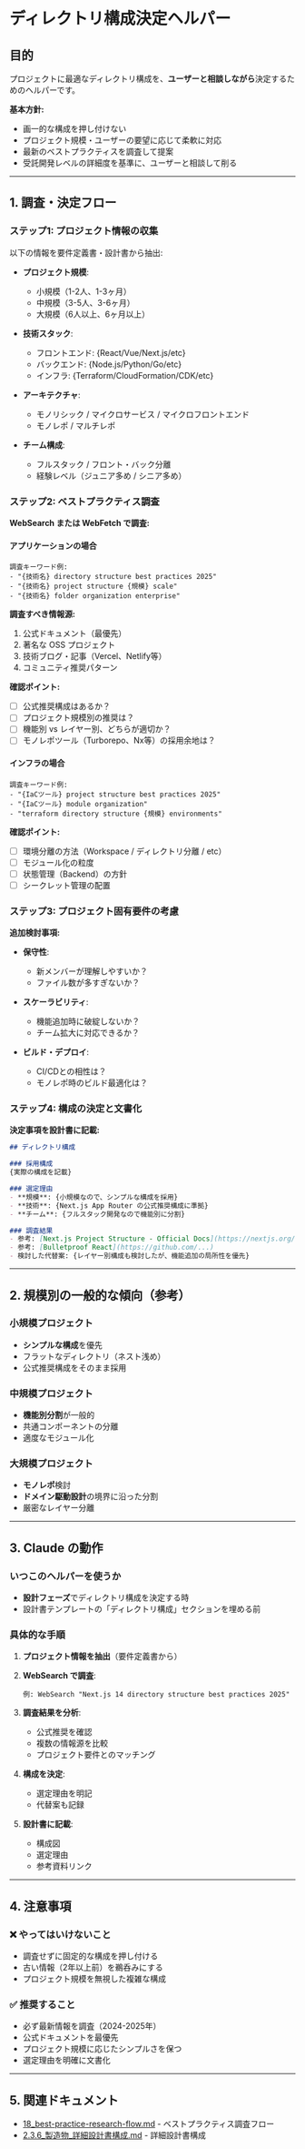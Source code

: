 # ディレクトリ構成決定ヘルパー

## 目的

プロジェクトに最適なディレクトリ構成を、**ユーザーと相談しながら**決定するためのヘルパーです。

**基本方針:**
- 画一的な構成を押し付けない
- プロジェクト規模・ユーザーの要望に応じて柔軟に対応
- 最新のベストプラクティスを調査して提案
- 受託開発レベルの詳細度を基準に、ユーザーと相談して削る

---

## 1. 調査・決定フロー

### ステップ1: プロジェクト情報の収集

以下の情報を要件定義書・設計書から抽出:

- **プロジェクト規模**:
  - 小規模（1-2人、1-3ヶ月）
  - 中規模（3-5人、3-6ヶ月）
  - 大規模（6人以上、6ヶ月以上）

- **技術スタック**:
  - フロントエンド: {React/Vue/Next.js/etc}
  - バックエンド: {Node.js/Python/Go/etc}
  - インフラ: {Terraform/CloudFormation/CDK/etc}

- **アーキテクチャ**:
  - モノリシック / マイクロサービス / マイクロフロントエンド
  - モノレポ / マルチレポ

- **チーム構成**:
  - フルスタック / フロント・バック分離
  - 経験レベル（ジュニア多め / シニア多め）

### ステップ2: ベストプラクティス調査

**WebSearch または WebFetch で調査:**

#### アプリケーションの場合

```
調査キーワード例:
- "{技術名} directory structure best practices 2025"
- "{技術名} project structure {規模} scale"
- "{技術名} folder organization enterprise"
```

**調査すべき情報源:**
1. 公式ドキュメント（最優先）
2. 著名な OSS プロジェクト
3. 技術ブログ・記事（Vercel、Netlify等）
4. コミュニティ推奨パターン

**確認ポイント:**
- [ ] 公式推奨構成はあるか？
- [ ] プロジェクト規模別の推奨は？
- [ ] 機能別 vs レイヤー別、どちらが適切か？
- [ ] モノレポツール（Turborepo、Nx等）の採用余地は？

#### インフラの場合

```
調査キーワード例:
- "{IaCツール} project structure best practices 2025"
- "{IaCツール} module organization"
- "terraform directory structure {規模} environments"
```

**確認ポイント:**
- [ ] 環境分離の方法（Workspace / ディレクトリ分離 / etc）
- [ ] モジュール化の粒度
- [ ] 状態管理（Backend）の方針
- [ ] シークレット管理の配置

### ステップ3: プロジェクト固有要件の考慮

**追加検討事項:**

- **保守性**:
  - 新メンバーが理解しやすいか？
  - ファイル数が多すぎないか？

- **スケーラビリティ**:
  - 機能追加時に破綻しないか？
  - チーム拡大に対応できるか？

- **ビルド・デプロイ**:
  - CI/CDとの相性は？
  - モノレポ時のビルド最適化は？

### ステップ4: 構成の決定と文書化

**決定事項を設計書に記載:**

```markdown
## ディレクトリ構成

### 採用構成
{実際の構成を記載}

### 選定理由
- **規模**: {小規模なので、シンプルな構成を採用}
- **技術**: {Next.js App Router の公式推奨構成に準拠}
- **チーム**: {フルスタック開発なので機能別に分割}

### 調査結果
- 参考: [Next.js Project Structure - Official Docs](https://nextjs.org/docs/...)
- 参考: [Bulletproof React](https://github.com/...)
- 検討した代替案: {レイヤー別構成も検討したが、機能追加の局所性を優先}
```

---

## 2. 規模別の一般的な傾向（参考）

### 小規模プロジェクト
- **シンプルな構成**を優先
- フラットなディレクトリ（ネスト浅め）
- 公式推奨構成をそのまま採用

### 中規模プロジェクト
- **機能別分割**が一般的
- 共通コンポーネントの分離
- 適度なモジュール化

### 大規模プロジェクト
- **モノレポ**検討
- **ドメイン駆動設計**の境界に沿った分割
- 厳密なレイヤー分離

---

## 3. Claude の動作

### いつこのヘルパーを使うか

- **設計フェーズ**でディレクトリ構成を決定する時
- 設計書テンプレートの「ディレクトリ構成」セクションを埋める前

### 具体的な手順

1. **プロジェクト情報を抽出**（要件定義書から）

2. **WebSearch で調査**:
   ```
   例: WebSearch "Next.js 14 directory structure best practices 2025"
   ```

3. **調査結果を分析**:
   - 公式推奨を確認
   - 複数の情報源を比較
   - プロジェクト要件とのマッチング

4. **構成を決定**:
   - 選定理由を明記
   - 代替案も記録

5. **設計書に記載**:
   - 構成図
   - 選定理由
   - 参考資料リンク

---

## 4. 注意事項

### ❌ やってはいけないこと
- 調査せずに固定的な構成を押し付ける
- 古い情報（2年以上前）を鵜呑みにする
- プロジェクト規模を無視した複雑な構成

### ✅ 推奨すること
- 必ず最新情報を調査（2024-2025年）
- 公式ドキュメントを最優先
- プロジェクト規模に応じたシンプルさを保つ
- 選定理由を明確に文書化

---

## 5. 関連ドキュメント

- [18_best-practice-research-flow.md](../.claude/docs/10_facilitation/18_best-practice-research-flow.md) - ベストプラクティス調査フロー
- [2.3.6_製造物_詳細設計書構成.md](../.claude/docs/10_facilitation/2.3_設計フェーズ/2.3.6_製造物_詳細設計書構成.md) - 詳細設計書構成
